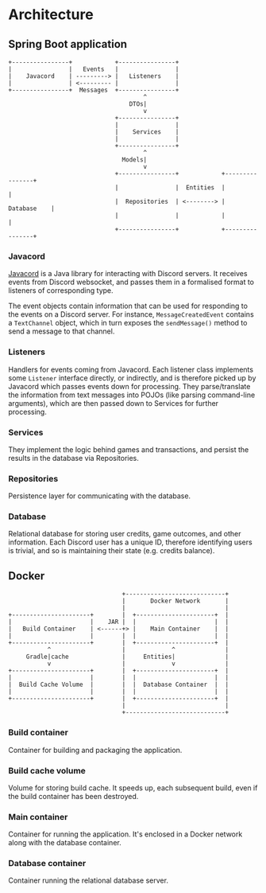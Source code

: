 # Architecture

## Spring Boot application

```text
+----------------+            +----------------+
|                |   Events   |                |
|    Javacord    | ---------> |   Listeners    |
|                | <--------- |                |
+----------------+  Messages  +----------------+
                                      ^
                                  DTOs|
                                      v
                              +----------------+
                              |                |
                              |    Services    |
                              |                |
                              +----------------+
                                      ^
                                Models|
                                      v
                              +----------------+            +----------------+
                              |                |  Entities  |                |
                              |  Repositories  | <--------> |    Database    |
                              |                |            |                |
                              +----------------+            +----------------+
```

### Javacord

[Javacord][javacord] is a Java library for interacting with Discord servers. It
receives events from Discord websocket, and passes them in a formalised format
to listeners of corresponding type.

The event objects contain information that can be used for responding to the
events on a Discord server. For instance, `MessageCreatedEvent` contains a
`TextChannel` object, which in turn exposes the `sendMessage()` method to send
a message to that channel.

### Listeners

Handlers for events coming from Javacord. Each listener class implements some
`Listener` interface directly, or indirectly, and is therefore picked up by
Javacord which passes events down for processing. They parse/translate the
information from text messages into POJOs (like parsing command-line
arguments), which are then passed down to Services for further processing.

### Services

They implement the logic behind games and transactions, and persist the results
in the database via Repositories.

### Repositories

Persistence layer for communicating with the database.

### Database

Relational database for storing user credits, game outcomes, and other
information. Each Discord user has a unique ID, therefore identifying users is
trivial, and so is maintaining their state (e.g. credits balance).

## Docker

```text
                                +----------------------------+
                                |       Docker Network       |
                                |                            |
+----------------------+        |  +----------------------+  |
|                      |    JAR |  |                      |  |
|   Build Container    | <------+> |    Main Container    |  |
|                      |        |  |                      |  |
+----------------------+        |  +----------------------+  |
           ^                    |             ^              |
     Gradle|cache               |     Entities|              |
           v                    |             v              |
+----------------------+        |  +----------------------+  |
|                      |        |  |                      |  |
|  Build Cache Volume  |        |  |  Database Container  |  |
|                      |        |  |                      |  |
+----------------------+        |  +----------------------+  |
                                |                            |
                                +----------------------------+
```

### Build container

Container for building and packaging the application.

### Build cache volume

Volume for storing build cache. It speeds up, each subsequent build, even if
the build container has been destroyed.

### Main container

Container for running the application. It's enclosed in a Docker network along
with the database container.

### Database container

Container running the relational database server.

[javacord]: https://github.com/Javacord/Javacord
